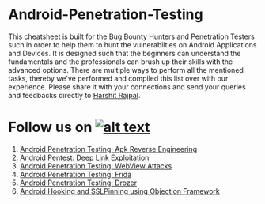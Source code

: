 # Android-Penetration-Testing

This cheatsheet is built for the Bug Bounty Hunters and Penetration Testers such in order to help them to hunt the vulnerabilties on Android Applications and Devices. It is designed such that the beginners can understand the fundamentals and the professionals can brush up their skills with the advanced options. There are multiple ways to perform all the mentioned tasks, thereby we've performed and compiled this list over with our experience. Please share it with your connections and send your queries and feedbacks directly to [Harshit Rajpal](https://www.linkedin.com/in/harshit-rajpal-79bb43103/).

[1.1]: http://i.imgur.com/tXSoThF.png
[1]: http://www.twitter.com/hackinarticles
# Follow us on [![alt text][1.1]][1]


1. [Android Penetration Testing: Apk Reverse Engineering](https://www.hackingarticles.in/android-penetration-testing-apk-reverse-engineering/)
2. [Android Pentest: Deep Link Exploitation](https://www.hackingarticles.in/android-pentest-deep-link-exploitation/)
3. [Android Penetration Testing: WebView Attacks](https://www.hackingarticles.in/android-penetration-testing-webview-attacks/)
4. [Android Penetration Testing: Frida](https://www.hackingarticles.in/android-penetration-testing-frida/)
5. [Android Penetration Testing: Drozer](https://www.hackingarticles.in/android-penetration-testing-drozer/)
6. [Android Hooking and SSLPinning using Objection Framework](https://www.hackingarticles.in/android-hooking-and-sslpinning-using-objection-framework/)
